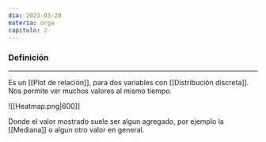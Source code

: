 ```yaml
---
dia: 2023-03-20
materia: orga
capitulo: 2
---
```

### Definición
---
Es un [[Plot de relación]], para dos variables con [[Distribución discreta]]. Nos permite ver muchos valores al mismo tiempo.

![[Heatmap.png|600]]

Donde el valor mostrado suele ser algun agregado, por ejemplo la [[Mediana]] o algun otro valor en general.